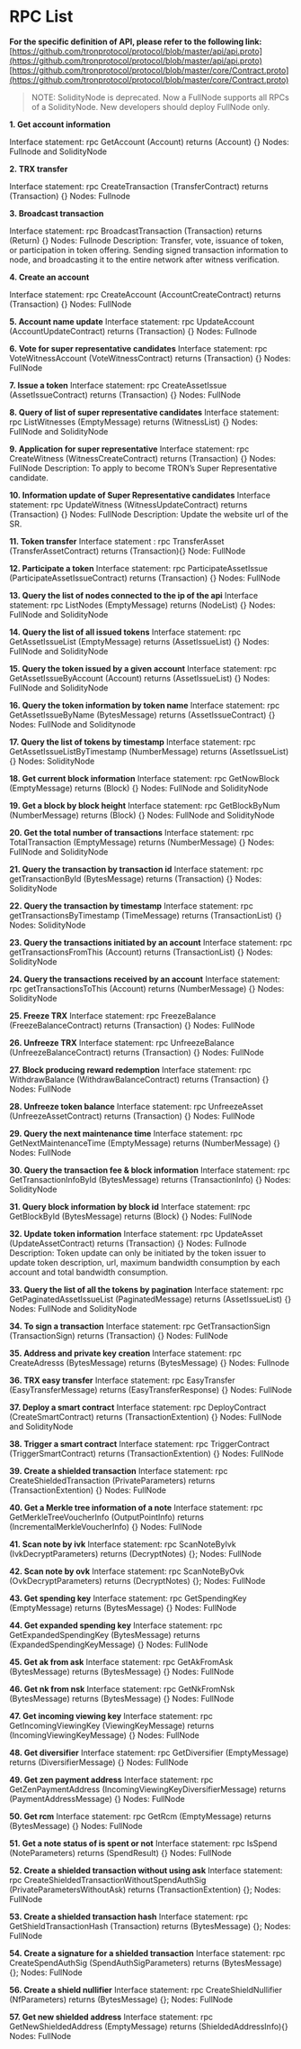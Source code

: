 # RPC List

**For the specific definition of API, please refer to the following link:**
[https://github.com/tronprotocol/protocol/blob/master/api/api.proto](https://github.com/tronprotocol/protocol/blob/master/api/api.proto)
[https://github.com/tronprotocol/protocol/blob/master/core/Contract.proto](https://github.com/tronprotocol/protocol/blob/master/core/Contract.proto)

> NOTE: SolidityNode is deprecated. Now a FullNode supports all RPCs of a SolidityNode.
> New developers should deploy FullNode only.

**1.&nbsp;Get account information**

Interface statement:
rpc GetAccount (Account) returns (Account) {}
Nodes: Fullnode and SolidityNode

**2.&nbsp;TRX transfer**

Interface statement:
rpc CreateTransaction (TransferContract) returns (Transaction) {}
Nodes: Fullnode

**3.&nbsp;Broadcast transaction**

Interface statement:
rpc BroadcastTransaction (Transaction) returns (Return) {}
Nodes: Fullnode
Description:
Transfer, vote, issuance of token, or participation in token offering. Sending signed transaction information to node, and broadcasting it to the entire network after witness verification.

**4.&nbsp;Create an account**

Interface statement:
rpc CreateAccount (AccountCreateContract) returns (Transaction) {}
Nodes: FullNode

**5.&nbsp;Account name update**
Interface statement:
rpc UpdateAccount (AccountUpdateContract) returns (Transaction) {}
Nodes: Fullnode

**6.&nbsp;Vote for super representative candidates**
Interface statement:
rpc VoteWitnessAccount (VoteWitnessContract) returns (Transaction) {}
Nodes: FullNode

**7.&nbsp;Issue a token**
Interface statement:
rpc CreateAssetIssue (AssetIssueContract) returns (Transaction) {}
Nodes: FullNode

**8.&nbsp;Query of list of super representative candidates**
Interface statement:
rpc ListWitnesses (EmptyMessage) returns (WitnessList) {}
Nodes: FullNode and SolidityNode

**9.&nbsp;Application for super representative**
Interface statement:
rpc CreateWitness (WitnessCreateContract) returns (Transaction) {}
Nodes: FullNode
Description:
To apply to become TRON’s Super Representative candidate.

**10.&nbsp;Information update of Super Representative candidates**
Interface statement:
rpc UpdateWitness (WitnessUpdateContract) returns (Transaction) {}
Nodes: FullNode
Description:
Update the website url of the SR.

**11.&nbsp;Token transfer**
Interface statement :
rpc TransferAsset (TransferAssetContract) returns (Transaction){}
Node: FullNode

**12.&nbsp;Participate a token**
Interface statement:
rpc ParticipateAssetIssue (ParticipateAssetIssueContract) returns (Transaction) {}
Nodes: FullNode

**13.&nbsp;Query the list of nodes connected to the ip of the api**
Interface statement:
rpc ListNodes (EmptyMessage) returns (NodeList) {}
Nodes: FullNode and SolidityNode

**14.&nbsp;Query the list of all issued tokens**
Interface statement:
rpc GetAssetIssueList (EmptyMessage) returns (AssetIssueList) {}
Nodes: FullNode and SolidityNode

**15.&nbsp;Query the token issued by a given account**
Interface statement:
rpc GetAssetIssueByAccount (Account) returns (AssetIssueList) {}
Nodes: FullNode and SolidityNode

**16.&nbsp;Query the token information by token name**
Interface statement:
rpc GetAssetIssueByName (BytesMessage) returns (AssetIssueContract) {}
Nodes: FullNode and Soliditynode

**17.&nbsp;Query the list of tokens by timestamp**
Interface statement:
rpc GetAssetIssueListByTimestamp (NumberMessage) returns (AssetIssueList){}
Nodes: SolidityNode

**18.&nbsp;Get current block information**
Interface statement:
rpc GetNowBlock (EmptyMessage) returns (Block) {}
Nodes: FullNode and SolidityNode

**19.&nbsp;Get a block by block height**
Interface statement:
rpc GetBlockByNum (NumberMessage) returns (Block) {}
Nodes: FullNode and SolidityNode

**20.&nbsp;Get the total number of transactions**
Interface statement:
rpc TotalTransaction (EmptyMessage) returns (NumberMessage) {}
Nodes: FullNode and SolidityNode

**21.&nbsp;Query the transaction by transaction id**
Interface statement:
rpc getTransactionById (BytesMessage) returns (Transaction) {}
Nodes: SolidityNode

**22.&nbsp;Query the transaction by timestamp**
Interface statement:
rpc getTransactionsByTimestamp (TimeMessage) returns (TransactionList) {}
Nodes: SolidityNode

**23.&nbsp;Query the transactions initiated by an account**
Interface statement:
rpc getTransactionsFromThis (Account) returns (TransactionList) {}
Nodes: SolidityNode

**24.&nbsp;Query the transactions received by an account**
Interface statement:
rpc getTransactionsToThis (Account) returns (NumberMessage) {}
Nodes: SolidityNode

**25.&nbsp;Freeze TRX**
Interface statement:
rpc FreezeBalance (FreezeBalanceContract) returns (Transaction) {}
Nodes: FullNode

**26.&nbsp;Unfreeze TRX**
Interface statement:
rpc UnfreezeBalance (UnfreezeBalanceContract) returns (Transaction) {}
Nodes: FullNode

**27.&nbsp;Block producing reward redemption**
Interface statement:
rpc WithdrawBalance (WithdrawBalanceContract) returns (Transaction) {}
Nodes: FullNode

**28.&nbsp;Unfreeze token balance**
Interface statement:
rpc UnfreezeAsset (UnfreezeAssetContract) returns (Transaction) {}
Nodes: FullNode

**29.&nbsp;Query the next maintenance time**
Interface statement:
rpc GetNextMaintenanceTime (EmptyMessage) returns (NumberMessage) {}
Nodes: FullNode

**30.&nbsp;Query the transaction fee & block information**
Interface statement:
rpc GetTransactionInfoById (BytesMessage) returns (TransactionInfo) {}
Nodes: SolidityNode

**31.&nbsp;Query block information by block id**
Interface statement:
rpc GetBlockById (BytesMessage) returns (Block) {}
Nodes: FullNode

**32.&nbsp;Update token information**
Interface statement:
rpc UpdateAsset (UpdateAssetContract) returns (Transaction) {}
Nodes: Fullnode
Description:
Token update can only be initiated by the token issuer to update token description, url, maximum bandwidth consumption by each account and total bandwidth consumption.

**33.&nbsp;Query the list of all the tokens by pagination**
Interface statement:
rpc GetPaginatedAssetIssueList (PaginatedMessage) returns (AssetIssueList) {}
Nodes: FullNode and SolidityNode

**34.&nbsp;To sign a transaction**
Interface statement:
rpc GetTransactionSign (TransactionSign) returns (Transaction) {}
Nodes: FullNode

**35.&nbsp;Address and private key creation**
Interface statement:
rpc CreateAdresss (BytesMessage) returns (BytesMessage) {}
Nodes: Fullnode

**36.&nbsp;TRX easy transfer**
Interface statement:
rpc EasyTransfer (EasyTransferMessage) returns (EasyTransferResponse) {}
Nodes: FullNode

**37.&nbsp;Deploy a smart contract**
Interface statement:
rpc DeployContract (CreateSmartContract) returns (TransactionExtention) {}
Nodes: FullNode and SolidityNode

**38.&nbsp;Trigger a smart contract**
Interface statement:
rpc TriggerContract (TriggerSmartContract) returns (TransactionExtention) {}
Nodes: FullNode

**39.&nbsp;Create a shielded transaction**
Interface statement:
rpc CreateShieldedTransaction (PrivateParameters) returns (TransactionExtention) {}
Nodes: FullNode

**40.&nbsp;Get a Merkle tree information of a note**
Interface statement:
rpc GetMerkleTreeVoucherInfo (OutputPointInfo) returns (IncrementalMerkleVoucherInfo) {}
Nodes: FullNode

**41.&nbsp;Scan note by ivk**
Interface statement:
rpc ScanNoteByIvk (IvkDecryptParameters) returns (DecryptNotes) {};
Nodes: FullNode

**42.&nbsp;Scan note by ovk**
Interface statement:
rpc ScanNoteByOvk (OvkDecryptParameters) returns (DecryptNotes) {};
Nodes: FullNode

**43.&nbsp;Get spending key**
Interface statement:
rpc GetSpendingKey (EmptyMessage) returns (BytesMessage) {}
Nodes: FullNode

**44.&nbsp;Get expanded spending key**
Interface statement:
rpc GetExpandedSpendingKey (BytesMessage) returns (ExpandedSpendingKeyMessage) {}
Nodes: FullNode

**45.&nbsp;Get ak from ask**
Interface statement:
rpc GetAkFromAsk (BytesMessage) returns (BytesMessage) {}
Nodes: FullNode

**46.&nbsp;Get nk from nsk**
Interface statement:
rpc GetNkFromNsk (BytesMessage) returns (BytesMessage) {}
Nodes: FullNode

**47.&nbsp;Get incoming viewing key**
Interface statement:
rpc GetIncomingViewingKey (ViewingKeyMessage) returns (IncomingViewingKeyMessage) {}
Nodes: FullNode

**48.&nbsp;Get diversifier**
Interface statement:
rpc GetDiversifier (EmptyMessage) returns (DiversifierMessage) {}
Nodes: FullNode

**49.&nbsp;Get zen payment address**
Interface statement:
rpc GetZenPaymentAddress (IncomingViewingKeyDiversifierMessage) returns (PaymentAddressMessage) {}
Nodes: FullNode

**50.&nbsp;Get rcm**
Interface statement:
rpc GetRcm (EmptyMessage) returns (BytesMessage) {}
Nodes: FullNode

**51.&nbsp;Get a note status of is spent or not**
Interface statement:
rpc IsSpend (NoteParameters) returns (SpendResult) {}
Nodes: FullNode

**52.&nbsp;Create a shielded transaction without using ask**
Interface statement:
rpc CreateShieldedTransactionWithoutSpendAuthSig (PrivateParametersWithoutAsk) returns (TransactionExtention) {};
Nodes: FullNode

**53.&nbsp;Create a shielded transaction hash**
Interface statement:
rpc GetShieldTransactionHash (Transaction) returns (BytesMessage) {};
Nodes: FullNode

**54.&nbsp;Create a signature for a shielded transaction**
Interface statement:
rpc CreateSpendAuthSig (SpendAuthSigParameters) returns (BytesMessage) {};
Nodes: FullNode

**56.&nbsp;Create a shield nullifier**
Interface statement:
rpc CreateShieldNullifier (NfParameters) returns (BytesMessage) {};
Nodes: FullNode

**57.&nbsp;Get new shielded address**
Interface statement:
rpc GetNewShieldedAddress (EmptyMessage) returns (ShieldedAddressInfo){}
Nodes: FullNode
